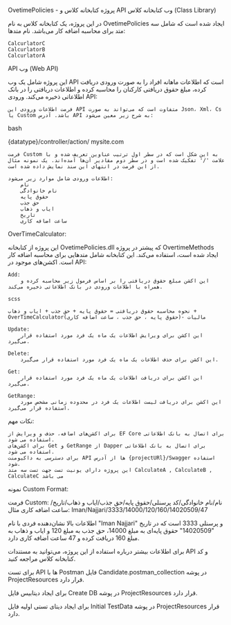 OvetimePolicies - پروژه کتابخانه کلاس و API وب
کتابخانه کلاس (Class Library)

در این پروژه، یک کتابخانه کلاس به نام OvetimePolicies ایجاد شده است که شامل سه متد برای محاسبه اضافه کار می‌باشد.
نام متدها:

    CalcurlatorC
    CalcurlatorB
    CalcurlatorA

API وب (Web API)

این پروژه شامل یک وب API است که اطلاعات ماهانه افراد را به صورت ورودی دریافت کرده، مبلغ حقوق دریافتی کارکنان را محاسبه کرده و اطلاعات دریافتی را در بانک اطلاعاتی ذخیره می‌کند.
ورودی API:

    فرمت اطلاعات ورودی این API متفاوت است که می‌تواند به صورت Json، Xml، Cs یا Custom باشد. آدرس API به شرح زیر معین می‌شود:

bash

{datatype}/controller/action/
mysite.com

    فرمت Custom به این شکل است که در سطر اول ترتیب عناوین تعریف شده و با علامت '/' تفکیک شده است و در سطر دوم مقادیر آن‌ها آمده‌اند. یک نمونه مثال از این فرمت در انتهای این سند نمایش داده شده است.

    اطلاعات ورودی شامل موارد زیر می‌شود:
        نام 
        نام خانوادگی
        حقوق پایه
        حق جذب
        ایاب و ذهاب
        تاریخ
        ساعت اضافه کاری

OverTimeCalculator:

این پروژه از کتابخانه OvetimePolicies.dll که پیشتر در پروژه OvertimeMethods ایجاد شده است، استفاده می‌کند. این کتابخانه شامل متدهایی برای محاسبه اضافه کار است.
اکشن‌های موجود در API:

    Add:
        این اکشن مبلغ حقوق دریافتی را بر اساس فرمول زیر محاسبه کرده و همراه با اطلاعات ورودی در بانک اطلاعاتی ذخیره می‌کند.

    scss

    نحوه محاسبه حقوق دریافتی = حقوق پایه + حق جذب + ایاب و ذهاب + OverTimeCalculator(حقوق پایه ، حق جذب ، ساعت اضافه کاری)- مالیات

    Update:
        این اکشن برای ویرایش اطلاعات یک ماه یک فرد مورد استفاده قرار می‌گیرد.

    Delete:
        این اکشن برای حذف اطلاعات یک ماه یک فرد مورد استفاده قرار می‌گیرد.

    Get:
        این اکشن برای دریافت اطلاعات یک ماه یک فرد مورد استفاده قرار می‌گیرد.

    GetRange:
        این اکشن برای دریافت لیست اطلاعات یک فرد در محدوده زمانی مشخص مورد استفاده قرار می‌گیرد.

نکات مهم:

    برای اکشن‌های اضافه، حذف و ویرایش از EF Core برای اتصال به بانک اطلاعاتی استفاده می شود.
    برای اکشن‌های Get و GetRange از Dapper برای اتصال به بانک اطلاعاتی استفاده می شود.
    برای دسترسی به داکیومنت API ها از آدرس {projectURl}/Swagger استفاده شود.
    این پروژه دارای یونیت تست جهت تست سه متد CalculateA , CalculateB , CalculateC می باشد

نمونه Custom Format:



فرمت Custom:
نام/نام خانوادگی/کد پرسنلی/حقوق پایه/حق جذب/ایاب و ذهاب/تاریخ/ساعت اضافه کاری
مثال:
Iman/Najjari/3333/14000/120/160/14020509/47

اطلاعات بالا نشان‌دهنده فردی با نام "Iman Najjari" و پرسنلی 3333 است که در تاریخ "14020509" حقوق پایه‌ای به مبلغ 14000، حق جذب به مبلغ 120 و ایاب و ذهاب به مبلغ 160 دریافت کرده و 47 ساعت اضافه کاری دارد.

برای اطلاعات بیشتر درباره استفاده از این پروژه، می‌توانید به مستندات API و کد کتابخانه کلاس مراجعه کنید.


برای تست API ها با Postman فایل Candidate.postman_collection در پوشه ProjectResources قرار دارد.


برای ایجاد دیتابیس فایل Create DB در پوشه ProjectResources قرار دارد.

برای ایجاد دیتای تستی اولیه فایل Initial TestData در پوشه ProjectResources قرار دارد.
